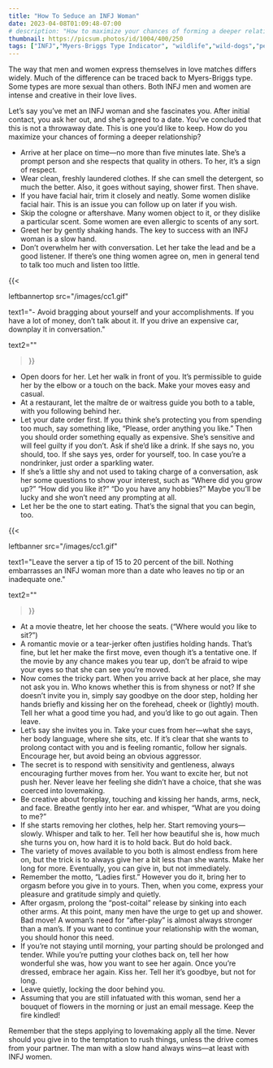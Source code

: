 ```yaml
---
title: "How To Seduce an INFJ Woman"
date: 2023-04-08T01:09:48-07:00
# description: "How to maximize your chances of forming a deeper relationship with an INFJ woman."
thumbnail: https://picsum.photos/id/1004/400/250
tags: ["INFJ","Myers-Briggs Type Indicator", "wildlife","wild-dogs","pets","animal-welfare"]
---
```



<!-- This is **bold** text, and this is *emphasized* text.

Visit the [Hugo](https://gohugo.io) website! -->

<!-- https://beaconstreetusa.com/wp/how-to-seduce-an-infj-woman/ -->


The way that men and women express themselves in love matches differs widely. Much of the difference can be traced back to Myers-Briggs type. Some types are more sexual than others. Both INFJ men and women are intense and creative in their love lives.

Let’s say you’ve met an INFJ woman and she fascinates you. After initial contact, you ask her out, and she’s agreed to a date. You’ve concluded that this is not a throwaway date. This is one you’d like to keep. How do you maximize your chances of forming a deeper relationship?



- Arrive at her place on time—no more than five minutes late. She’s a prompt person and she respects that quality in others. To her, it’s a sign of respect.
- Wear clean, freshly laundered clothes. If she can smell the detergent, so much the better. Also, it goes without saying, shower first. Then shave.
- If you have facial hair, trim it closely and neatly. Some women dislike facial hair. This is an issue you can follow up on later if you wish.
- Skip the cologne or aftershave. Many women object to it, or they dislike a particular scent. Some women are even allergic to scents of any sort.
- Greet her by gently shaking hands. The key to success with an INFJ woman is a slow hand.
- Don’t overwhelm her with conversation. Let her take the lead and be a good listener. If there’s one thing women agree on, men in general tend to talk too much and listen too little.



{{< 

leftbannertop src="/images/cc1.gif" 

text1="- Avoid bragging about yourself and your accomplishments. If you have a lot of money, don’t talk about it. If you drive an expensive car, downplay it in conversation." 

text2=""

>}}


- Open doors for her. Let her walk in front of you. It’s permissible to guide her by the elbow or a touch on the back. Make your moves easy and casual.
- At a restaurant, let the maître de or waitress guide you both to a table, with you following behind her.
- Let your date order first. If you think she’s protecting you from spending too much, say something like, “Please, order anything you like.” Then you should order something equally as expensive. She’s sensitive and will feel guilty if you don’t. Ask if she’d like a drink. If she says no, you should, too. If she says yes, order for yourself, too. In case you’re a nondrinker, just order a sparkling water.
- If she’s a little shy and not used to taking charge of a conversation, ask her some questions to show your interest, such as “Where did you grow up?” “How did you like it?” “Do you have any hobbies?” Maybe you’ll be lucky and she won’t need any prompting at all.
- Let her be the one to start eating. That’s the signal that you can begin, too.

{{< 

leftbanner src="/images/cc1.gif" 

text1="Leave the server a tip of 15 to 20 percent of the bill. Nothing embarrasses an INFJ woman more than a date who leaves no tip or an inadequate one." 

text2=""

>}}

- At a movie theatre, let her choose the seats. (“Where would you like to sit?”)
- A romantic movie or a tear-jerker often justifies holding hands. That’s fine, but let her make the first move, even though it’s a tentative one. If the movie by any chance makes you tear up, don’t be afraid to wipe your eyes so that she can see you’re moved.
- Now comes the tricky part. When you arrive back at her place, she may not ask you in. Who knows whether this is from shyness or not? If she doesn’t invite you in, simply say goodbye on the door step, holding her hands briefly and kissing her on the forehead, cheek or (lightly) mouth. Tell her what a good time you had, and you’d like to go out again. Then leave.
- Let’s say she invites you in. Take your cues from her—what she says, her body language, where she sits, etc. If it’s clear that she wants to prolong contact with you and is feeling romantic, follow her signals. Encourage her, but avoid being an obvious aggressor.
- The secret is to respond with sensitivity and gentleness, always encouraging further moves from her. You want to excite her, but not push her. Never leave her feeling she didn’t have a choice, that she was coerced into lovemaking.
- Be creative about foreplay, touching and kissing her hands, arms, neck, and face. Breathe gently into her ear. and whisper, “What are you doing to me?”
- If she starts removing her clothes, help her. Start removing yours—slowly. Whisper and talk to her. Tell her how beautiful she is, how much she turns you on, how hard it is to hold back. But do hold back.
- The variety of moves available to you both is almost endless from here on, but the trick is to always give her a bit less than she wants. Make her long for more. Eventually, you can give in, but not immediately.
- Remember the motto, “Ladies first.” However you do it, bring her to orgasm before you give in to yours. Then, when you come, express your pleasure and gratitude simply and quietly.
- After orgasm, prolong the “post-coital” release by sinking into each other arms. At this point, many men have the urge to get up and shower. Bad move! A woman’s need for “after-play” is almost always stronger than a man’s. If you want to continue your relationship with the woman, you should honor this need.
- If you’re not staying until morning, your parting should be prolonged and tender. While you’re putting your clothes back on, tell her how wonderful she was, how you want to see her again. Once you’re dressed, embrace her again. Kiss her. Tell her it’s goodbye, but not for long.
- Leave quietly, locking the door behind you.
- Assuming that you are still infatuated with this woman, send her a bouquet of flowers in the morning or just an email message. Keep the fire kindled!

Remember that the steps applying to lovemaking apply all the time. Never should you give in to the temptation to rush things, unless the drive comes from your partner. The man with a slow hand always wins—at least with INFJ women.


